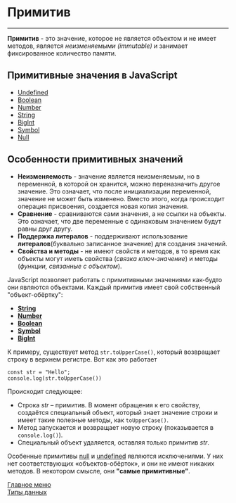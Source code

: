 # Примитив
____
__Примитив__ - это значение, которое не является объектом и не имеет методов, является _неизменяемыми (immutable)_ и занимает фиксированное количество памяти.

## Примитивные значения в JavaScript
  * [Undefined](/data-types/undefined/undefined.md)<br>
  * [Boolean](/data-types/boolean/boolean.md)<br>
  * [Number](/data-types/number/number.md)<br>
  * [String](/)<br>
  * [BigInt](/)<br>
  * [Symbol](/)<br>
  * [Null](null/null.md)<br>

## Особенности примитивных значений
* __Неизменяемость__ - значение является неизменяемым, но в переменной, в которой он хранится, можно переназначить другое значение. Это означает, что после инициализации переменной, значение не может быть изменено. Вместо этого, когда происходит операция присвоения, создается новая копия значения.
* __Сравнение__ - сравниваются сами значения, а не ссылки на объекты. Это означает, что две переменные с одинаковым значением будут равны друг другу.
* __Поддержка литералов__ - поддерживают использование __литералов__(буквально записанное значение) для создания значений.
* __Свойства и методы__ - не имеют свойств и методов, в то время как объекты могут иметь свойства (_связка ключ-значение_) и методы (_функции, связанные с объектом_).

JavaScript позволяет работать с примитивными значениями как-будто они являются объектами. Каждый примитив имеет свой собственный "объект-обёртку":
* __[String](string/string.md)__
* __[Number](number/number.md)__
* __[Boolean](boolean/boolean.md)__
* __[Symbol](symbol/symbol.md)__
* __[BigInt](bigInt/bigInt.md)__

К примеру, существует метод `str.toUpperCase()`, который возвращает строку в верхнем регистре. Вот как это работает
```
const str = "Hello";
console.log(str.toUpperCase())
```
Происходит следующее: 
* Строка _str_ – примитив. В момент обращения к его свойству, создаётся специальный объект, который знает значение строки и имеет такие полезные методы, как `toUpperCase()`.
* Mетод запускается и возвращает новую строку (показывается в `console.log()`).
* Специальный объект удаляется, оставляя только примитив _str_.

Особенные примитивы [null](null/null.md) и [undefined](undefined/undefined.md) являются исключениями. У них нет соответствующих «объектов-обёрток», и они не имеют никаких методов. В некотором смысле, они __"самые примитивные"__.

[Главное меню](../README.md)<br>
[Типы данных](data-types.md)<br>